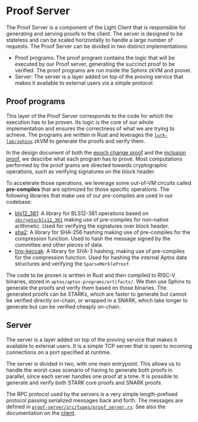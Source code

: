 # Proof Server

The Proof Server is a component of the Light Client that is responsible for generating and serving proofs to the client.
The server is designed to be stateless and can be scaled horizontally to handle a large number of requests. The Proof
Server can be divided in two distinct implementations:

- Proof programs: The proof program contains the logic that will be executed by our Proof server, generating
  the succinct proof to be verified. The proof programs are run inside the Sphinx zkVM and prover.
- Server: The server is a layer added on top of the proving service that makes it available to external users via a
  simple protocol.

## Proof programs

This layer of the Proof Server corresponds to the code for which the execution has to be proven. Its logic is the core
of our whole implementation and ensures the correctness of what we are trying to achieve. The programs are written in Rust
and leverages the [`lurk-lab/sphinx`](https://github.com/lurk-lab/sphinx) zkVM to generate the proofs and verify them.

In the design document of both the [epoch change proof](../design/epoch_change_proof.md) and
the [inclusion proof](../design/inclusion_proof.md), we describe what each program has to prove. Most computations
performed by the proof grams are directed towards cryptographic operations, such as verifying signatures on the block
header.

To accelerate those operations, we leverage some out-of-VM circuits called **pre-compiles** that are optimized for those
specific operations. The following libraries that make use of our pre-compiles are used in our codebase:

- [bls12_381](https://github.com/lurk-lab/bls12_381/tree/zkvm): A library for BLS12-381 operations based on
  [`zkcrypto/bls12_381`](https://github.com/zkcrypto/bls12_381) making use of pre-compiles for non-native arithmetic. Used
  for verifying the signatures over block header.
- [sha2](https://github.com/sp1-patches/RustCrypto-hashes/tree/patch-v0.10.8): A library for SHA-256 hashing making use of
  pre-compiles for the compression function. Used to hash the message signed by the committee and other pieces of data.
- [tiny-keccak](https://github.com/sp1-patches/tiny-keccak/tree/patch-v2.0.2): A library for SHA-3 hashing, making use of
  pre-compiles for the compression function. Used for hashing the internal Aptos data structures and verifying the
  `SparseMerkleProof`.

The code to be proven is written in Rust and then compiled to RISC-V binaries, stored in `aptos/aptos-programs/artifacts/`.
We then use Sphinx to generate the proofs and verify them based on those binaries. The generated proofs can be STARKs, which
are faster to generate but cannot be verified directly on-chain, or wrapped in a SNARK, which take longer to generate but can
be verified cheaply on-chain.

## Server

The server is a layer added on top of the proving service that makes it available to external users. It is a simple
TCP server that is open to incoming connections on a port specified at runtime.

The server is divided in two, with one main entrypoint. This allows us to handle the worst-case scenario of having to
generate both proofs in parallel, since each server handles one proof at a time. It is possible to generate and verify
both STARK core proofs and SNARK proofs.

The RPC protocol used by the servers is a very simple length-prefixed protocol passing serialized messages back and forth.
The messages are defined in [`proof-server/src/types/proof_server.rs`](https://github.com/lurk-lab/zk-light-clients/blob/dev/aptos/proof-server/src/types/proof_server.rs).
See also the documentation on the [client](./client.md).
